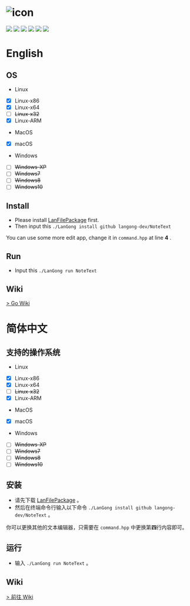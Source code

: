 # ![icon](https://langong-dev.github.io/NoteText/icon.png)

![](https://img.shields.io/github/tag/langong-dev/NoteText.svg)
![](https://img.shields.io/github/release/langong-dev/NoteText.svg)
![](https://img.shields.io/github/stars/langong-dev/NoteText.svg)
![](https://img.shields.io/github/forks/langong-dev/NoteText.svg)
![](https://img.shields.io/badge/state-Service-brightgreen.svg?style=plastic)
![](https://img.shields.io/badge/GitHub-LanGongNoteText-yellow.svg?style=social&logo=github)

# English

## OS

- Linux
- [x] Linux-x86
- [x] Linux-x64
- [ ] ~~Linux-x32~~
- [x] Linux-ARM
- MacOS
- [x] macOS
- Windows
- [ ] ~~Windows-XP~~
- [ ] ~~Windows7~~
- [ ] ~~Windows8~~
- [ ] ~~Windows10~~

## Install

- Please install [LanFilePackage](https://github.com/langong-dev/LanFilePackage) first.
- Then input this `./LanGong install github langong-dev/NoteText`

You can use some more edit app, change it in `command.hpp` at line **4** .

## Run

- Input this `./LanGong run NoteText`

## Wiki

[ > Go Wiki ](https://langong-dev.github.io/NoteText/wiki)

# 简体中文

## 支持的操作系统
- Linux
- [x] Linux-x86
- [x] Linux-x64
- [ ] ~~Linux-x32~~
- [x] Linux-ARM
- MacOS
- [x] macOS
- Windows
- [ ] ~~Windows-XP~~
- [ ] ~~Windows7~~
- [ ] ~~Windows8~~
- [ ] ~~Windows10~~

## 安装

- 请先下载 [LanFilePackage](https://github.com/langong-dev/LanFilePackage) 。
- 然后在终端命令行输入以下命令 `./LanGong install github langong-dev/NoteText` 。

你可以更换其他的文本编辑器，只需要在 `command.hpp` 中更换第**四**行内容即可。

## 运行

- 输入 `./LanGong run NoteText` 。

## Wiki

[ > 前往 Wiki ](https://langong-dev.github.io/NoteText/wiki)
